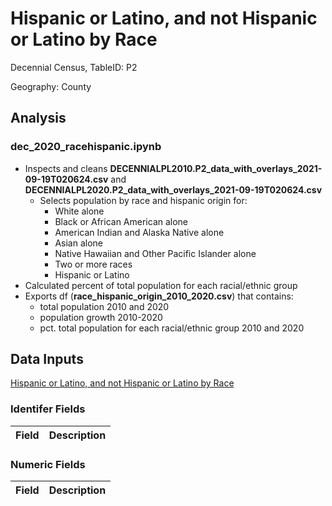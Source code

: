 # Hispanic or Latino, and not Hispanic or Latino by Race
Decennial Census, TableID: P2

Geography: County

## Analysis
### dec_2020_racehispanic.ipynb
* Inspects and cleans **DECENNIALPL2010.P2_data_with_overlays_2021-09-19T020624.csv** and **DECENNIALPL2020.P2_data_with_overlays_2021-09-19T020624.csv**
  * Selects population by race and hispanic origin for:
    * White alone
    * Black or African American alone
    * American Indian and Alaska Native alone
    * Asian alone
    * Native Hawaiian and Other Pacific Islander alone
    * Two or more races
    * Hispanic or Latino       
* Calculated percent of total population for each racial/ethnic group
* Exports df (**race_hispanic_origin_2010_2020.csv**) that contains:
  * total population 2010 and 2020
  * population growth 2010-2020
  * pct. total population for each racial/ethnic group 2010 and 2020

## Data Inputs
[Hispanic or Latino, and not Hispanic or Latino by Race](https://data.census.gov/cedsci/table?q=race&tid=DECENNIALPL2020.P2)

### Identifer Fields
Field | Description
------------ | -------------


### Numeric Fields
Field | Description
------------ | -------------


